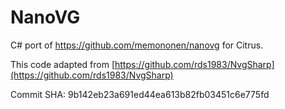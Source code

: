 # NanoVG

C# port of https://github.com/memononen/nanovg for Citrus.

This code adapted from [https://github.com/rds1983/NvgSharp](https://github.com/rds1983/NvgSharp)

Commit SHA: 9b142eb23a691ed44ea613b82fb03451c6e775fd